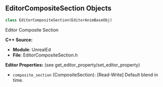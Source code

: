## EditorCompositeSection Objects

```python
class EditorCompositeSection(EditorAnimBaseObj)
```

Editor Composite Section

**C++ Source:**

- **Module**: UnrealEd
- **File**: EditorCompositeSection.h

**Editor Properties:** (see get_editor_property/set_editor_property)

- ``composite_section`` (CompositeSection):  [Read-Write] Default blend in time.

<a id="unreal.EditorLevelUtils"></a>